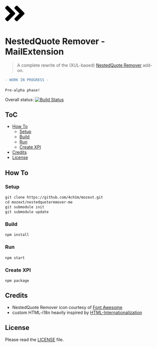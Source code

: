![NestedQuote Remover](https://raw.githubusercontent.com/4ch1m/mozext/master/nestedquoteremover-me/src/_images/nestedquoteremover-64px.png)

# NestedQuote Remover - MailExtension
> A complete rewrite of the (XUL-based) [NestedQuote Remover](../nestedquoteremover) add-on.

```diff
- WORK IN PROGRESS -

Pre-alpha phase!
```

Overall status: [![Build Status](https://travis-ci.org/4ch1m/mozext.svg?branch=master)](https://travis-ci.org/4ch1m/mozext)

## ToC

* [How To](#how-to)
  * [Setup](#setup)
  * [Build](#build)
  * [Run](#run)
  * [Create XPI](#create-xpi)
* [Credits](#credits)
* [License](#license)

## How To

### Setup

```
git clone https://github.com/4ch1m/mozext.git
cd mozext/nestedquoteremover-me
git submodule init
git submodule update
```

### Build

```
npm install
```

### Run

```
npm start
```

### Create XPI

```
npm package
```

## Credits

* NestedQuote Remover icon courtesy of [Font Awesome](https://fontawesome.com)
* custom HTML-i18n heavily inspired by [HTML-Internationalization](https://github.com/erosman/HTML-Internationalization)

## License

Please read the [LICENSE](../LICENSE) file.
